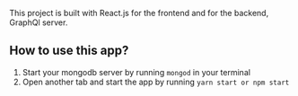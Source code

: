 
This project is built with React.js for the frontend and for the backend, GraphQl server.

## How to use this app?

1. Start your mongodb server by running `mongod` in your terminal
2. Open another tab and start the app by running `yarn start or npm start`